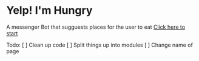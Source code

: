 # Yelp! I'm Hungry
A messenger Bot that sugguests places for the user to eat
[Click here to start](https://www.facebook.com/WavInc-680930332088116/)

Todo:
	[ ] Clean up code
	[ ] Split things up into modules
	[ ] Change name of page

